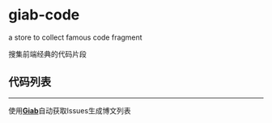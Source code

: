 # giab-code
a store to collect famous code fragment

搜集前端经典的代码片段

## 代码列表

<!--giab:issue_list_start-->
<!--giab:issue_list_end-->

--------
使用[**Giab**](https://github.com/simongfxu/giab)自动获取Issues生成博文列表

